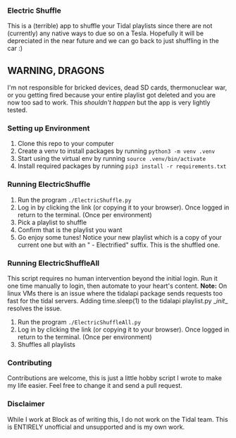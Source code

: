 ### Electric Shuffle

This is a (terrible) app to shuffle your Tidal playlists since there are not (currently) any native ways to due so on a Tesla. Hopefully it will be depreciated in the near future and we can go back to just shuffling in the car :)

## WARNING, DRAGONS

I'm not responsible for bricked devices, dead SD cards, thermonuclear war, or you getting fired because your entire playlist got deleted and you are now too sad to work. This _shouldn't happen_ but the app is very lightly tested.

### Setting up Environment

1. Clone this repo to your computer
1. Create a venv to install packages by running `python3 -m venv .venv`
1. Start using the virtual env by running `source .venv/bin/activate`
1. Install required packages by running `pip3 install -r requirements.txt`

### Running ElectricShuffle
1. Run the program `./ElectricShuffle.py`
1. Log in by clicking the link (or copying it to your browser). Once logged in return to the terminal. (Once per environment)
1. Pick a playlist to shuffle
1. Confirm that is the playlist you want
1. Go enjoy some tunes! Notice your new playlist which is a copy of your current one but with an " - Electrified" suffix. This is the shuffled one.

### Running ElectricShuffleAll
This script requires no human intervention beyond the initial login. Run it one time manually to login, then automate to your heart's content. 
**Note:** On linux VMs there is an issue where the tidalapi package sends requests too fast for the tidal servers. Adding time.sleep(1) to the tidalapi playlist.py \__init__ resolves the issue.

1. Run the program `./ElectricShuffleAll.py`
1. Log in by clicking the link (or copying it to your browser). Once logged in return to the terminal. (Once per environment)
1. Shuffles all playlists

### Contributing

Contributions are welcome, this is just a little hobby script I wrote to make my life easier. Feel free to change it and send a pull request.

### Disclaimer

While I work at Block as of writing this, I do not work on the Tidal team. This is ENTIRELY unofficial and unsupported and is my own work.
